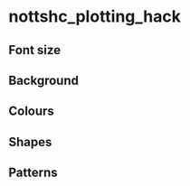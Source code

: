 
<!-- README.md is generated from README.Rmd. Please edit that file -->

# nottshc\_plotting\_hack

## Font size

## Background

## Colours

## Shapes

## Patterns
